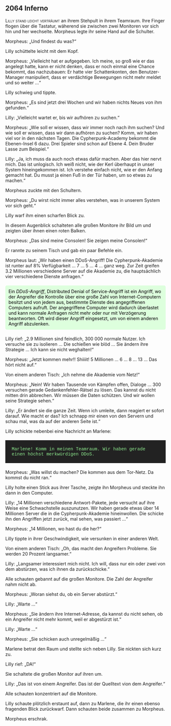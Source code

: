 ## **2064** Inferno

<span style="font-variant:small-caps;">Lilly stand leicht verträumt</span> an ihrem Stehpult in ihrem Teamraum.
Ihre Finger flogen über die Tastatur, wäherend sie zwischen zwei Monitoren vor sich hin und her wechselte.
Morpheus legte ihr seine Hand auf die Schulter.

Morpheus: „Und findest du was?“

Lilly schüttelte leicht mit dem Kopf.

Morpheus: „Vielleicht hat er aufgegeben.
Ich meine, so groß wie er das angelegt hatte, kann er nicht denken, dass er noch einmal eine Chance bekommt, das nachzubauen:
Er hatte vier Schattenkonten, den Benutzer-Manager manipuliert, dass er verdächtige Bewegungen nicht mehr meldet und so weiter ...“

Lilly schwieg und tippte.

Morpheus: „Es sind jetzt drei Wochen und wir haben nichts Neues von ihm gefunden.“

Lilly: „Vielleicht wartet er, bis wir aufhören zu suchen.“

Morpheus: „Wie soll er wissen, dass wir immer noch nach ihm suchen?
Und wie soll er wissen, dass wir dann aufhören zu suchen?
Komm, wir haben viel vor in den nächsten Tagen.
Die Cypherpunk-Academy bekommt die Ebenen-Insel 6 dazu.
Drei Spieler sind schon auf Ebene 4.
Dein Bruder Lasse zum Beispiel.“

Lilly: „Ja, ich muss da auch noch etwas dafür machen.
Aber das hier nervt mich.
Das ist unlogisch.
Ich weiß nicht, wie der Kerl überhaupt in unser System hineingekommen ist.
Ich verstehe einfach nicht, wie er den Anfang gemacht hat.
Du musst ja einen Fuß in der Tür haben, um so etwas zu machen.“

Morpheus zuckte mit den Schultern.

Morpheus: „Du wirst nicht immer alles verstehen, was in unserem System vor sich geht.“

Lilly warf ihm einen scharfen Blick zu.

In diesem Augenblick schalteten alle großen Monitore ihr Bild um und zeigten über ihnen einen roten Balken.

Morpheus: „Das sind meine Consolen!
Sie zeigen meine Consolen!“

Er rannte zu seinem Tisch und gab ein paar Befehle ein.

Morpheus laut: „Wir haben einen DDoS-Angriff!
Die Cypherpunk-Akademie ist runter auf 8% Verfügbarkeit ... 7 ... 5 ... 4 ... ganz weg.
Zur Zeit greifen 3.2 Millionen verschiedene Server auf die Akademie zu, die hauptsächlich vier verschiedene Dienste anfragen.“

<div style="background-color: #dfd; color: black; padding: 10px; margin: 20px 0; border-radius: 5px;">
Ein <em>DDoS-Angriff</em>, Distributed Denial of Service-Angriff ist ein Angriff, wo der Angreifer die Kontrolle über eine große Zahl von Internet-Computern besitzt und von jedem aus, bestimmte Dienste des angegriffenen Computers aufruft.
Der angegriffene Computer wird dadurch überlastet und kann normale Anfragen nicht mehr oder nur mit Verzögerung beantworten.
Oft wird dieser Angriff eingesetzt, um von einem anderen Angriff abzulenken.
</div>

Lilly rief: „2.9 Millionen sind feindlich, 300 000 normale Nutzer.
Ich versuche sie zu isolieren ...
Die schießen wie blöd ...
Sie ändern ihre Strategie ...
Ich kann sie nicht weghalten!“

Morpheus: „Jetzt kommen mehr!!
Shiiiit!
5 Millionen ... 6 ... 8 ... 13 ...
Das hört nicht auf.“

Von einem anderen Tisch: „Ich nehme die Akademie vom Netz!“

Morpheus: „Nein!
Wir haben Tausende von Kämpfen offen, Dialoge ... 300 versuchen gerade Gedankenfehler-Rätsel zu lösen.
Das kannst du nicht mitten drin abbrechen.
Wir müssen die Daten schützen.
Und wir wollen seine Strategie sehen.“

Lilly: „Er ändert sie die ganze Zeit.
Wenn ich umleite, dann reagiert er sofort darauf.
Wie macht er das?
Ich schnapp mir einen von den Servern und schau mal, was da auf der anderen Seite ist.“

Lilly schickte nebenbei eine Nachricht an Marlene:

<div style="background-color: #222; color: lightgreen; padding: 20px; margin: 20px 0; font-family: 'Courier New'">
Marlene! Komm in meinen Teamraum.
Wir haben gerade einen höchst merkwürdigen DDoS.
</div>

Morpheus: „Was willst du machen?
Die kommen aus dem Tor-Netz.
Da kommst du nicht ran.“

Lilly holte einen Stick aus ihrer Tasche, zeigte ihn Morpheus und steckte ihn dann in den Computer.

Lilly: „14 Millionen verschiedene Antwort-Pakete, jede versucht auf ihre Weise eine Schwachstelle auszunutzen.
Wir haben gerade etwas über 14 Millionen Server die in die Cypherpunk-Akademie hineinwollen.
Die schicke ihn den Angriffen jetzt zurück, mal sehen, was passiert ...“

Morpheus: „14 Millionen, wo hast du die her?“

Lilly tippte in ihrer Geschwindigkeit, wie versunken in einer anderen Welt.

Von einem anderen Tisch: „Oh, das macht den Angreifern Probleme.
Sie werden 20 Prozent langsamer.“

Lilly: „Langsamer interessiert mich nicht.
Ich will, dass nur ein oder zwei von dem abstürzen, was ich ihnen da zurückschicke.“

Alle schauten gebannt auf die großen Monitore.
Die Zahl der Angreifer nahm nicht ab.

Morpheus: „Woran siehst du, ob ein Server abstürzt.“

Lilly: „Warte ...“

Morpheus: „Sie ändern ihre Internet-Adresse, da kannst du nicht sehen, ob ein Angreifer nicht mehr kommt, weil er abgestürzt ist.“

Lilly: „Warte ...“

Morpheus: „Sie schicken auch unregelmäßig ...“

Marlene betrat den Raum und stellte sich neben Lilly.
Sie nickten sich kurz zu.

Lilly rief: „DA!“

Sie schaltete die großen Monitor auf ihren um.

Lilly: „Das ist von einem Angreifer.
Das ist der Quelltext vion dem Angreifer.“

Alle schauten konzentriert auf die Monitore.

Lilly schaute plötzlich erstaunt auf, dann zu Marlene, die ihr einen ebenso fragenden Blick zurückwarf.
Dann schauten beide zusammen zu Morpheus.

Morpheus erschrak.

